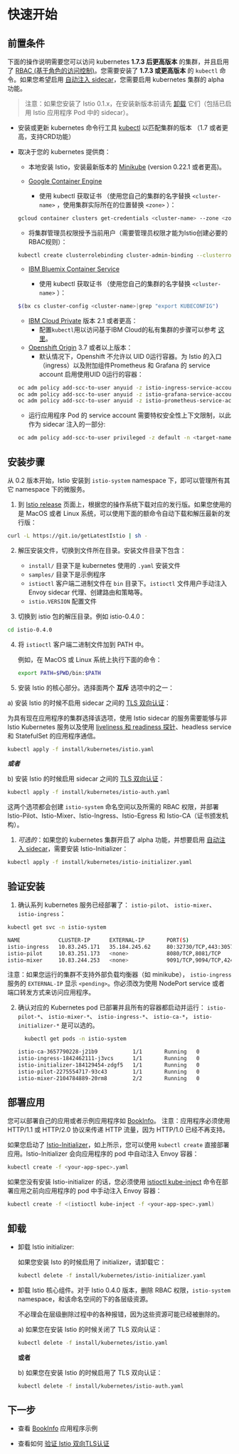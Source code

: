 # 快速开始

## 前置条件

下面的操作说明需要您可以访问 kubernetes **1.7.3 后更高版本** 的集群，并且启用了 [RBAC (基于角色的访问控制)](https://kubernetes.io/docs/admin/authorization/rbac/)。您需要安装了 **1.7.3 或更高版本** 的 `kubectl` 命令。如果您希望启用 [自动注入 sidecar](sidecar-injection.md#自动注入-sidecar)，您需要启用 kubernetes 集群的 alpha 功能。

> 注意：如果您安装了 Istio 0.1.x，在安装新版本前请先 [卸载](#卸载) 它们（包括已启用 Istio 应用程序 Pod 中的 sidecar）。

* 安装或更新 kubernetes 命令行工具 [kubectl](https://kubernetes.io/docs/tasks/tools/install-kubectl/) 以匹配集群的版本 （1.7 或者更高，支持CRD功能）

* 取决于您的 kubernetes 提供商：

  * 本地安装 Istio，安装最新版本的 [Minikube](https://kubernetes.io/docs/getting-started-guides/minikube/) (version 0.22.1 或者更高)。

  * [Google Container Engine](https://cloud.google.com/container-engine)

    * 使用 kubectl 获取证书 （使用您自己的集群的名字替换 `<cluster-name>` ，使用集群实际所在的位置替换 `<zone>` ）：
  ```bash
  gcloud container clusters get-credentials <cluster-name> --zone <zone> --project <project-name>
  ```

    * 将集群管理员权限授予当前用户（需要管理员权限才能为Istio创建必要的RBAC规则）：
  ```bash
  kubectl create clusterrolebinding cluster-admin-binding --clusterrole=cluster-admin --user=$(gcloud config get-value core/account)
  ```

  * [IBM Bluemix Container Service](https://www.ibm.com/cloud-computing/bluemix/containers)

    * 使用 kubectl 获取证书 （使用您自己的集群的名字替换 `<cluster-name>` ）：
  ```bash
  $(bx cs cluster-config <cluster-name>|grep "export KUBECONFIG")
  ```

  * [IBM Cloud Private](https://www.ibm.com/cloud-computing/products/ibm-cloud-private/) 版本 2.1 或者更高：
    * 配置`kubectl`用以访问基于IBM Cloud的私有集群的步骤可以参考 [这里](https://www.ibm.com/support/knowledgecenter/SSBS6K_2.1.0/manage_cluster/cfc_cli.html)。
  * [Openshift Origin](https://www.openshift.org) 3.7 或者以上版本：
    * 默认情况下，Openshift 不允许以 UID 0运行容器。为 Istio 的入口（ingress）以及附加组件Prometheus 和 Grafana 的 service account 启用使用UID 0运行的容器：
  ```bash
  oc adm policy add-scc-to-user anyuid -z istio-ingress-service-account -n istio-system
  oc adm policy add-scc-to-user anyuid -z istio-grafana-service-account -n istio-system
  oc adm policy add-scc-to-user anyuid -z istio-prometheus-service-account -n istio-system
  ```

    * 运行应用程序 Pod 的 service account 需要特权安全性上下文限制，以此作为 sidecar 注入的一部分:
  ```bash
  oc adm policy add-scc-to-user privileged -z default -n <target-namespace>
  ```

## 安装步骤

从 0.2 版本开始，Istio 安装到 `istio-system` namespace 下，即可以管理所有其它 namespace 下的微服务。

1. 到 [Istio release](https://github.com/istio/istio/releases) 页面上，根据您的操作系统下载对应的发行版。如果您使用的是 MacOS 或者 Linux 系统，可以使用下面的额命令自动下载和解压最新的发行版：
  ```bash
  curl -L https://git.io/getLatestIstio | sh -
  ```

2. 解压安装文件，切换到文件所在目录。安装文件目录下包含：
    * `install/` 目录下是 kubernetes 使用的 `.yaml` 安装文件
    * `samples/` 目录下是示例程序
    * `istioctl` 客户端二进制文件在 `bin` 目录下。`istioctl` 文件用户手动注入 Envoy sidecar 代理、创建路由和策略等。
    * `istio.VERSION` 配置文件

3. 切换到 istio 包的解压目录。例如 istio-0.4.0：

  ```bash
  cd istio-0.4.0
  ```

4. 将 `istioctl` 客户端二进制文件加到 PATH 中。

   例如，在 MacOS 或 Linux 系统上执行下面的命令：
   ```bash
   export PATH=$PWD/bin:$PATH
   ```

5. 安装 Istio 的核心部分。选择面两个 **互斥** 选项中的之一：

  a) 安装 Istio 的时候不启用 sidecar 之间的 [TLS 双向认证](../../concepts/security/mutual-tls.md)：

  为具有现在应用程序的集群选择该选项，使用 Istio sidecar 的服务需要能够与非 Istio Kubernetes 服务以及使用 [liveliness 和 readiness 探针](https://kubernetes.io/docs/tasks/configure-pod-container/configure-liveness-readiness-probes/)、headless service 和 StatefulSet 的应用程序通信。

  ```bash
  kubectl apply -f install/kubernetes/istio.yaml
  ```

  _**或者**_

  b) 安装 Istio 的时候启用 sidecar 之间的 [TLS 双向认证](../../concepts/security/mutual-tls.md)：
  ```bash
  kubectl apply -f install/kubernetes/istio-auth.yaml
  ```

  这两个选项都会创建 `istio-system` 命名空间以及所需的 RBAC 权限，并部署 Istio-Pilot、Istio-Mixer、Istio-Ingress、Istio-Egress 和 Istio-CA（证书颁发机构）。

  1. *可选的*：如果您的 kubernetes 集群开启了 alpha 功能，并想要启用 [自动注入 sidecar](../../..//docs/setup/kubernetes/sidecar-injection.md#automatic-sidecar-injection)，需要安装 Istio-Initializer：

  ```bash
  kubectl apply -f install/kubernetes/istio-initializer.yaml
  ```

## 验证安装

1. 确认系列 kubernetes 服务已经部署了： `istio-pilot`、 `istio-mixer`、`istio-ingress`：
  ```bash
  kubectl get svc -n istio-system
  ```
   ```bash
  NAME            CLUSTER-IP      EXTERNAL-IP       PORT(S)                       AGE
  istio-ingress   10.83.245.171   35.184.245.62     80:32730/TCP,443:30574/TCP    5h
  istio-pilot     10.83.251.173   <none>            8080/TCP,8081/TCP             5h
  istio-mixer     10.83.244.253   <none>            9091/TCP,9094/TCP,42422/TCP   5h
   ```

  注意：如果您运行的集群不支持外部负载均衡器（如 minikube）， `istio-ingress`  服务的 `EXTERNAL-IP` 显示  `<pending>`。你必须改为使用 NodePort service 或者 端口转发方式来访问应用程序。

2. 确认对应的 Kubernetes pod 已部署并且所有的容器都启动并运行：
   `istio-pilot-*`、 `istio-mixer-*`、 `istio-ingress-*`、 `istio-ca-*`， `istio-initializer-*` 是可以选的。
   ```bash
     kubectl get pods -n istio-system
   ```
   ```bash 
   istio-ca-3657790228-j21b9           1/1       Running   0          5h
   istio-ingress-1842462111-j3vcs      1/1       Running   0          5h
   istio-initializer-184129454-zdgf5   1/1       Running   0          5h
   istio-pilot-2275554717-93c43        1/1       Running   0          5h
   istio-mixer-2104784889-20rm8        2/2       Running   0          5h
   ```

## 部署应用

您可以部署自己的应用或者示例应用程序如 [BookInfo](../../../docs/guides/bookinfo.md)。
注意：应用程序必须使用 HTTP/1.1 或 HTTP/2.0 协议来传递 HTTP 流量，因为 HTTP/1.0 已经不再支持。

如果您启动了 [Istio-Initializer](../../../docs/setup/kubernetes/sidecar-injection.md)，如上所示，您可以使用 `kubectl create` 直接部署应用。Istio-Initializer 会向应用程序的 pod 中自动注入 Envoy 容器：

   ```bash
kubectl create -f <your-app-spec>.yaml
   ```

如果您没有安装 Istio-initializer 的话，您必须使用 [istioctl kube-inject](../../../docs/reference/commands/istioctl.md#istioctl-kube-inject) 命令在部署应用之前向应用程序的 pod 中手动注入 Envoy 容器：
   ```bash
kubectl create -f <(istioctl kube-inject -f <your-app-spec>.yaml)
   ```

## 卸载

* 卸载 Istio initializer:

  如果您安装 Isto 的时候启用了 initializer，请卸载它：
   ```bash
  kubectl delete -f install/kubernetes/istio-initializer.yaml
   ```

* 卸载 Istio 核心组件。对于 Istio 0.4.0 版本，删除 RBAC 权限，`istio-system` namespace，和该命名空间的下的各层级资源。

   不必理会在层级删除过程中的各种报错，因为这些资源可能已经被删除的。

    a) 如果您在安装 Istio 的时候关闭了 TLS 双向认证：

   ```bash
   kubectl delete -f install/kubernetes/istio.yaml
   ```

   **或者**

   b) 如果您在安装 Istio 的时候启用了 TLS 双向认证：

   ```bash
   kubectl delete -f install/kubernetes/istio-auth.yaml
   ```

## 下一步

* 查看 [BookInfo](../../../docs/guides/bookinfo.md) 应用程序示例

* 查看如何 [验证 Istio 双向TLS认证](../../../docs/tasks/security/mutual-tls.md)
